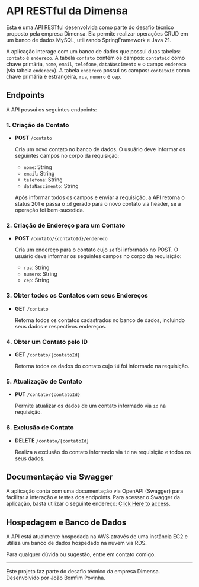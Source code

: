 # API RESTful da Dimensa

Esta é uma API RESTful desenvolvida como parte do desafio técnico proposto pela empresa Dimensa. Ela permite realizar operações CRUD em um banco de dados MySQL, utilizando SpringFramework e Java 21.

A aplicação interage com um banco de dados que possui duas tabelas: `contato` e `endereco`. A tabela `contato` contém os campos: `contatoid` como chave primária, `nome`, `email`, `telefone`, `dataNascimento` e o campo `endereco` (via tabela `endereco`). A tabela `endereco` possui os campos: `contatoId` como chave primária e estrangeira, `rua`, `numero` e `cep`.

## Endpoints

A API possui os seguintes endpoints:

### 1. Criação de Contato
- **POST** `/contato`

    Cria um novo contato no banco de dados. O usuário deve informar os seguintes campos no corpo da requisição:
    - `nome`: String
    - `email`: String
    - `telefone`: String
    - `dataNascimento`: String
    
    Após informar todos os campos e enviar a requisição, a API retorna o status 201 e passa o `id` gerado para o novo contato via header, se a operação foi bem-sucedida.

### 2. Criação de Endereço para um Contato
- **POST** `/contato/{contatoId}/endereco`

    Cria um endereço para o contato cujo `id` foi informado no POST. O usuário deve informar os seguintes campos no corpo da requisição:
    - `rua`: String
    - `numero`: String
    - `cep`: String

### 3. Obter todos os Contatos com seus Endereços
- **GET** `/contato`

    Retorna todos os contatos cadastrados no banco de dados, incluindo seus dados e respectivos endereços.

### 4. Obter um Contato pelo ID
- **GET** `/contato/{contatoId}`

    Retorna todos os dados do contato cujo `id` foi informado na requisição.

### 5. Atualização de Contato
- **PUT** `/contato/{contatoId}`

    Permite atualizar os dados de um contato informado via `id` na requisição.

### 6. Exclusão de Contato
- **DELETE** `/contato/{contatoId}`

    Realiza a exclusão do contato informado via `id` na requisição e todos os seus dados.

## Documentação via Swagger

A aplicação conta com uma documentação via OpenAPI (Swagger) para facilitar a interação e testes dos endpoints. Para acessar o Swagger da aplicação, basta utilizar o seguinte endereço: [Click Here to access](http://ec2-18-119-113-58.us-east-2.compute.amazonaws.com:8080/swagger-ui/index.html).

## Hospedagem e Banco de Dados

A API está atualmente hospedada na AWS através de uma instância EC2 e utiliza um banco de dados hospedado na nuvem via RDS.

Para qualquer dúvida ou sugestão, entre em contato comigo.

---
Este projeto faz parte do desafio técnico da empresa Dimensa. Desenvolvido por João Bomfim Povinha.
